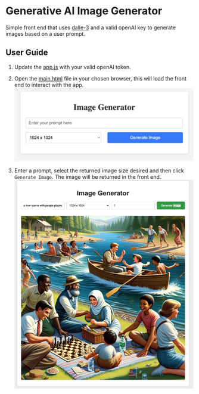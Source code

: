 # Generative AI Image Generator

Simple front end that uses [dalle-3](https://openai.com/index/dall-e-3/) and a valid openAI key to generate images based on a user prompt.


## User Guide

1) Update the [app.js](app.js) with your valid openAI token.

1) Open the [main.html](main.html) file in your chosen browser, this will load the front end to interact with the app.
![frontend](frontEnd.png)

3) Enter a prompt, select the returned image size desired and then click `Generate Image`. The image will be returned in the front end.
![exampleOutput](exampleOutput.png)
